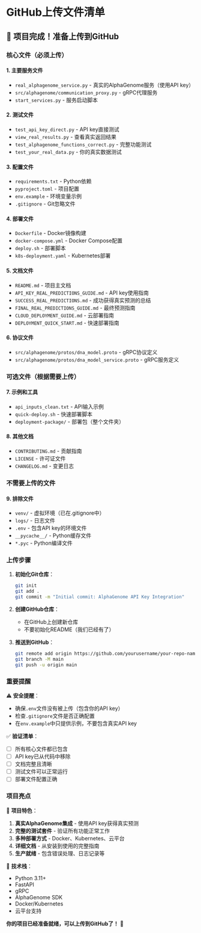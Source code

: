 # GitHub上传文件清单

## 🎉 项目完成！准备上传到GitHub

### 核心文件（必须上传）

#### 1. 主要服务文件
- `real_alphagenome_service.py` - 真实的AlphaGenome服务（使用API key）
- `src/alphagenome/communication_proxy.py` - gRPC代理服务
- `start_services.py` - 服务启动脚本

#### 2. 测试文件
- `test_api_key_direct.py` - API key直接测试
- `view_real_results.py` - 查看真实返回结果
- `test_alphagenome_functions_correct.py` - 完整功能测试
- `test_your_real_data.py` - 你的真实数据测试

#### 3. 配置文件
- `requirements.txt` - Python依赖
- `pyproject.toml` - 项目配置
- `env.example` - 环境变量示例
- `.gitignore` - Git忽略文件

#### 4. 部署文件
- `Dockerfile` - Docker镜像构建
- `docker-compose.yml` - Docker Compose配置
- `deploy.sh` - 部署脚本
- `k8s-deployment.yaml` - Kubernetes部署

#### 5. 文档文件
- `README.md` - 项目主文档
- `API_KEY_REAL_PREDICTIONS_GUIDE.md` - API key使用指南
- `SUCCESS_REAL_PREDICTIONS.md` - 成功获得真实预测的总结
- `FINAL_REAL_PREDICTIONS_GUIDE.md` - 最终预测指南
- `CLOUD_DEPLOYMENT_GUIDE.md` - 云部署指南
- `DEPLOYMENT_QUICK_START.md` - 快速部署指南

#### 6. 协议文件
- `src/alphagenome/protos/dna_model.proto` - gRPC协议定义
- `src/alphagenome/protos/dna_model_service.proto` - gRPC服务定义

### 可选文件（根据需要上传）

#### 7. 示例和工具
- `api_inputs_clean.txt` - API输入示例
- `quick-deploy.sh` - 快速部署脚本
- `deployment-package/` - 部署包（整个文件夹）

#### 8. 其他文档
- `CONTRIBUTING.md` - 贡献指南
- `LICENSE` - 许可证文件
- `CHANGELOG.md` - 变更日志

### 不需要上传的文件

#### 9. 排除文件
- `venv/` - 虚拟环境（已在.gitignore中）
- `logs/` - 日志文件
- `.env` - 包含API key的环境文件
- `__pycache__/` - Python缓存文件
- `*.pyc` - Python编译文件

### 上传步骤

1. **初始化Git仓库**：
   ```bash
   git init
   git add .
   git commit -m "Initial commit: AlphaGenome API Key Integration"
   ```

2. **创建GitHub仓库**：
   - 在GitHub上创建新仓库
   - 不要初始化README（我们已经有了）

3. **推送到GitHub**：
   ```bash
   git remote add origin https://github.com/yourusername/your-repo-name.git
   git branch -M main
   git push -u origin main
   ```

### 重要提醒

⚠️ **安全提醒**：
- 确保`.env`文件没有被上传（包含你的API key）
- 检查`.gitignore`文件是否正确配置
- 在`env.example`中只提供示例，不要包含真实API key

✅ **验证清单**：
- [ ] 所有核心文件都已包含
- [ ] API key已从代码中移除
- [ ] 文档完整且清晰
- [ ] 测试文件可以正常运行
- [ ] 部署文件配置正确

### 项目亮点

🎯 **项目特色**：
1. **真实AlphaGenome集成** - 使用API key获得真实预测
2. **完整的测试套件** - 验证所有功能正常工作
3. **多种部署方式** - Docker、Kubernetes、云平台
4. **详细文档** - 从安装到使用的完整指南
5. **生产就绪** - 包含错误处理、日志记录等

🚀 **技术栈**：
- Python 3.11+
- FastAPI
- gRPC
- AlphaGenome SDK
- Docker/Kubernetes
- 云平台支持

**你的项目已经准备就绪，可以上传到GitHub了！** 🎉
